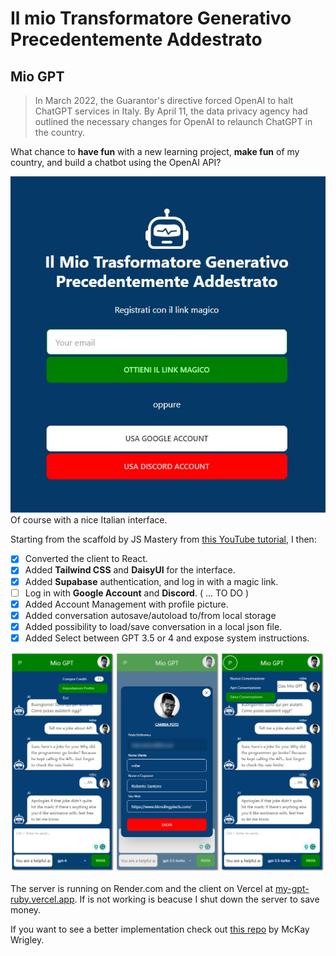 # Il mio Transformatore Generativo Precedentemente Addestrato

## **Mio GPT**

> In March 2022, the Guarantor's directive forced OpenAI to halt ChatGPT services in Italy. By April 11, the data privacy agency had outlined the necessary changes for OpenAI to relaunch ChatGPT in the country.

What chance to **have fun** with a new learning project, **make fun** of my country, and build a chatbot using the OpenAI API?

![Mio GPT Login Screen](screenshot/00-Login.jpg)
Of course with a nice Italian interface.

Starting from the scaffold by JS Mastery from [this YouTube tutorial](https://www.youtube.com/watch?v=2FeymQoKvrk&t=2s), I then:

- [x] Converted the client to React.
- [x] Added **Tailwind CSS** and **DaisyUI** for the interface.
- [x] Added **Supabase** authentication, and log in with a magic link.
- [ ] Log in with **Google Account** and **Discord**. ( ... TO DO )
- [x] Added Account Management with profile picture.
- [x] Added conversation autosave/autoload to/from local storage
- [x] Added possibility to load/save conversation in a local json file.
- [x] Added Select between GPT 3.5 or 4 and expose system instructions.

![Mio GPT Screenshots](screenshot/screens.png)

The server is running on Render.com and the client on Vercel at
[my-gpt-ruby.vercel.app](my-gpt-ruby.vercel.app). If is not working is beacuse I shut down the server to save money.

If you want to see a better implementation check out [this repo](https://github.com/mckaywrigley/chatbot-ui) by McKay Wrigley.